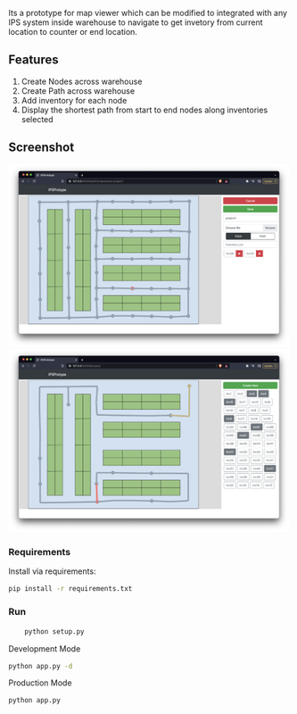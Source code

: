 Its a prototype for map viewer which can be modified to integrated with any IPS system inside warehouse to navigate to get invetory from current location to counter or end location.

## Features

1. Create Nodes across warehouse 
2. Create Path across warehouse 
3. Add inventory for each node
4. Display the shortest path from start to end nodes along inventories selected

## Screenshot 

![edit page](edit.png?raw=true "Edit the nodes in the floorplan")
![Shortest path page](shortestPath.png?raw=true "Shortest path while picking along the inventory")

### Requirements

 Install via requirements:

 ```bash
 pip install -r requirements.txt
 ```

### Run

```bash
    python setup.py
```

 Development Mode

 ```bash
 python app.py -d
 ```

 Production Mode

 ```bash
 python app.py
 ```